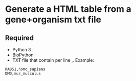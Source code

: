 # Generate a HTML table from a gene+organism txt file

## Required
- Python 3
- BioPython
- TXT file that contain per line <genesymbol>,<organism>. Example:
```
RAD51,homo_sapiens
DMD,mus_musculus
```